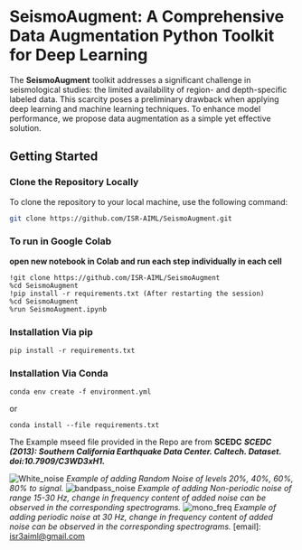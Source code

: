 # SeismoAugment: A Comprehensive Data Augmentation Python Toolkit for Deep Learning

The **SeismoAugment** toolkit addresses a significant challenge in seismological studies: the limited availability of region- and depth-specific labeled data. This scarcity poses a preliminary drawback when applying deep learning and machine learning techniques. To enhance model performance, we propose data augmentation as a simple yet effective solution.

## Getting Started

### Clone the Repository Locally

To clone the repository to your local machine, use the following command:

```bash
git clone https://github.com/ISR-AIML/SeismoAugment.git
```
### To run in Google Colab
**open new notebook in Colab and run each step individually in each cell**
```
!git clone https://github.com/ISR-AIML/SeismoAugment
%cd SeismoAugment
!pip install -r requirements.txt (After restarting the session)
%cd SeismoAugment
%run SeismoAugment.ipynb
```
### **Installation Via pip**
```
pip install -r requirements.txt
```
### **Installation Via Conda**
```
conda env create -f environment.yml
```
or
```
conda install --file requirements.txt
```

The Example mseed file provided in the Repo are from **SCEDC** 
**_SCEDC (2013): Southern California Earthquake Data Center. Caltech. Dataset. doi:10.7909/C3WD3xH1._**

![White_noise](https://github.com/ISR-AIML/SeismoAugment/assets/163402495/db64d62e-beed-481d-a6f7-039bd1169669)
_Example of adding Random Noise of levels 20%, 40%, 60%, 80% to signal._
![bandpass_noise](https://github.com/ISR-AIML/SeismoAugment/assets/163402495/98f3a745-1ed7-4f2d-83d9-afff27dba0f6)
_Example of adding Non-periodic noise of range 15-30 Hz, change in frequency content of added noise can be observed in the corresponding spectrograms._
![mono_freq](https://github.com/ISR-AIML/SeismoAugment/assets/163402495/614712ff-da18-44c8-a63d-efc8746c0de5)
_Example of adding periodic noise at 30 Hz, change in frequency content of added noise can be observed in the corresponding spectrograms._
[email]: isr3aiml@gmail.com
